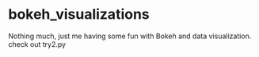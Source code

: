# bokeh_visualizations
Nothing much, just me having some fun with Bokeh and data visualization.
check out try2.py
